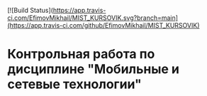 [![Build Status](https://app.travis-ci.com/EfimovMikhail/MIST_KURSOVIK.svg?branch=main](https://app.travis-ci.com/github/EfimovMikhail/MIST_KURSOVIK)
# Контрольная работа по дисциплине "Мобильные и сетевые технологии"
